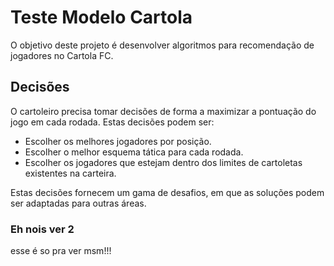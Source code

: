 # Teste Modelo Cartola

O objetivo deste projeto é desenvolver algoritmos para recomendação de jogadores no Cartola FC.

## Decisões

O cartoleiro precisa tomar decisões de forma a  maximizar a pontuação do jogo em cada rodada. Estas decisões podem ser:

- Escolher os melhores jogadores por posição.
- Escolher o melhor esquema tática para cada rodada.
- Escolher os jogadores que estejam dentro dos limites de cartoletas existentes na carteira.

Estas decisões fornecem um gama de desafios, em que as soluções podem ser adaptadas para outras áreas.

### Eh nois ver 2

esse é so pra ver msm!!!